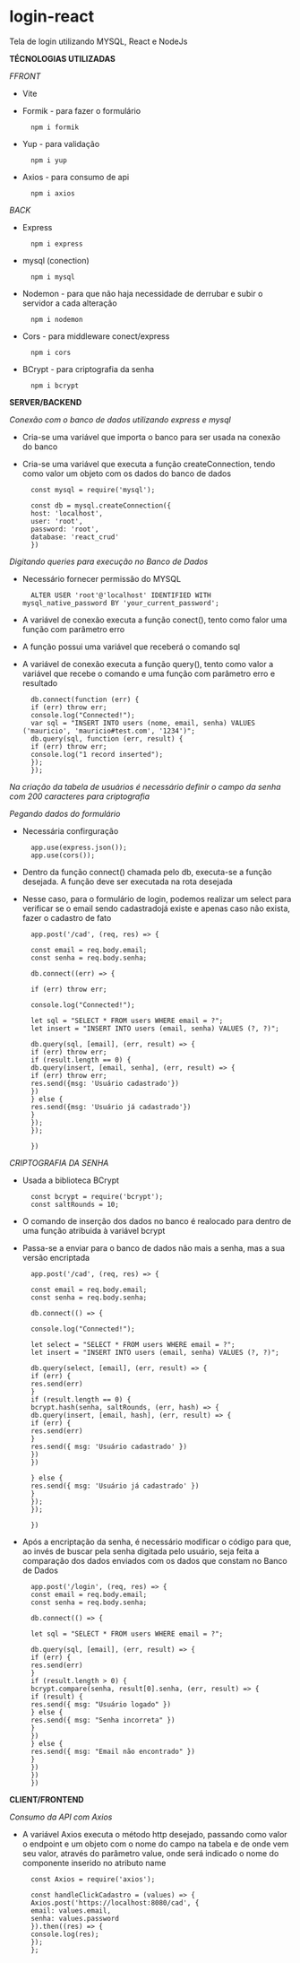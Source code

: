# login-react
Tela de login utilizando MYSQL, React e NodeJs

**TÉCNOLOGIAS UTILIZADAS**

*FFRONT*

- Vite

- Formik - para fazer o formulário

        npm i formik

- Yup - para validação

        npm i yup


- Axios - para consumo de api

        npm i axios


*BACK*

- Express

        npm i express

- mysql (conection)

        npm i mysql

- Nodemon - para que não haja necessidade de derrubar e subir o servidor a cada alteração

        npm i nodemon
        
- Cors - para middleware conect/express

        npm i cors

- BCrypt - para criptografia da senha

        npm i bcrypt


**SERVER/BACKEND**

*Conexão com o banco de dados utilizando express e mysql*

- Cria-se uma variável que importa o banco para ser usada na conexão do banco
- Cria-se uma variável que executa a função createConnection, tendo como valor um objeto com os dados do banco de dados

        const mysql = require('mysql');

        const db = mysql.createConnection({
        host: 'localhost',
        user: 'root',
        password: 'root',
        database: 'react_crud'
        })

*Digitando queries para execução no Banco de Dados*

- Necessário fornecer permissão do MYSQL

        ALTER USER 'root'@'localhost' IDENTIFIED WITH mysql_native_password BY 'your_current_password';

- A variável de conexão executa a função conect(), tento como falor uma função com parâmetro erro
- A função possui uma variável que receberá o comando sql
- A variável de conexão executa a função query(), tento como valor a variável que recebe o comando e uma função com parâmetro erro e resultado

        db.connect(function (err) {
        if (err) throw err;
        console.log("Connected!");
        var sql = "INSERT INTO users (nome, email, senha) VALUES ('mauricio', 'mauricio#test.com', '1234')";
        db.query(sql, function (err, result) {
        if (err) throw err;
        console.log("1 record inserted");
        });
        });

*Na criação da tabela de usuários é necessário definir o campo da senha com 200 caracteres para criptografia*

*Pegando dados do formulário*

- Necessária confirguração

        app.use(express.json());
        app.use(cors());

- Dentro da função connect() chamada pelo db, executa-se a função desejada. A função deve ser executada na rota desejada

- Nesse caso, para o formulário de login, podemos realizar um select para verificar se o email sendo cadastradojá existe e apenas caso não exista, fazer o cadastro de fato

        app.post('/cad', (req, res) => {

        const email = req.body.email;
        const senha = req.body.senha;

        db.connect((err) => {

        if (err) throw err;

        console.log("Connected!");

        let sql = "SELECT * FROM users WHERE email = ?";
        let insert = "INSERT INTO users (email, senha) VALUES (?, ?)";

        db.query(sql, [email], (err, result) => {
        if (err) throw err;
        if (result.length == 0) {
        db.query(insert, [email, senha], (err, result) => {
        if (err) throw err;
        res.send({msg: 'Usuário cadastrado'})
        })
        } else {
        res.send({msg: 'Usuário já cadastrado'})
        }
        });
        });

        })

*CRIPTOGRAFIA DA SENHA*

- Usada a biblioteca BCrypt

        const bcrypt = require('bcrypt');
        const saltRounds = 10;

- O comando de inserção dos dados no banco é realocado para dentro de uma função atribuida à variável bcrypt
- Passa-se a enviar para o banco de dados não mais a senha, mas a sua versão encriptada

        app.post('/cad', (req, res) => {

        const email = req.body.email;
        const senha = req.body.senha;

        db.connect(() => {

        console.log("Connected!");

        let select = "SELECT * FROM users WHERE email = ?";
        let insert = "INSERT INTO users (email, senha) VALUES (?, ?)";

        db.query(select, [email], (err, result) => {
        if (err) {
        res.send(err)
        }
        if (result.length == 0) {
        bcrypt.hash(senha, saltRounds, (err, hash) => {
        db.query(insert, [email, hash], (err, result) => {
        if (err) {
        res.send(err)
        }
        res.send({ msg: 'Usuário cadastrado' })
        })
        })

        } else {
        res.send({ msg: 'Usuário já cadastrado' })
        }
        });
        });

        })

- Após a encriptação da senha, é necessário modificar o código para que, ao invés de buscar pela senha digitada pelo usuário, seja feita a comparação dos dados enviados com os dados que constam no Banco de Dados

        app.post('/login', (req, res) => {
        const email = req.body.email;
        const senha = req.body.senha;

        db.connect(() => {

        let sql = "SELECT * FROM users WHERE email = ?";

        db.query(sql, [email], (err, result) => {
        if (err) {
        res.send(err)
        }
        if (result.length > 0) {
        bcrypt.compare(senha, result[0].senha, (err, result) => {
        if (result) {
        res.send({ msg: "Usuário logado" })
        } else {
        res.send({ msg: "Senha incorreta" })
        }
        })
        } else {
        res.send({ msg: "Email não encontrado" })
        }
        })
        })
        })

**CLIENT/FRONTEND**

*Consumo da API com Axios*

- A variável Axios executa o método http desejado, passando como valor o endpoint e um objeto com o nome do campo na tabela e de onde vem seu valor, através do parâmetro value, onde será indicado o nome do componente inserido no atributo name

        const Axios = require('axios');
        
        const handleClickCadastro = (values) => {
        Axios.post('https://localhost:8080/cad', {
        email: values.email,
        senha: values.password
        }).then((res) => {
        console.log(res);
        });
        };
